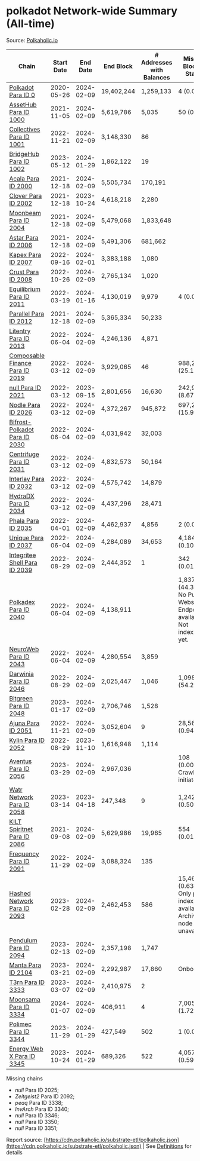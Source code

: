 # polkadot Network-wide Summary (All-time)

Source: [Polkaholic.io](https://polkaholic.io)


| Chain            | Start Date | End Date | End Block | # Addresses with Balances | Missing Blocks / Status |
| ---------------- | ---------- | ---------| --------- | ------------------------- | ----------------------- |
| [Polkadot Para ID 0](/polkadot/0-polkadot) | 2020-05-26 | 2024-02-09 | 19,402,244 |  1,259,133 | 4 (0.00%)  |
| [AssetHub Para ID 1000](/polkadot/1000-assethub) | 2021-11-05 | 2024-02-09 | 5,619,786 |  5,035 | 50 (0.00%)  |
| [Collectives Para ID 1001](/polkadot/1001-collectives) | 2022-11-21 | 2024-02-09 | 3,148,330 |  86 |    |
| [BridgeHub Para ID 1002](/polkadot/1002-bridgehub) | 2023-05-12 | 2024-01-29 | 1,862,122 |  19 |    |
| [Acala Para ID 2000](/polkadot/2000-acala) | 2021-12-18 | 2024-02-09 | 5,505,734 |  170,191 |    |
| [Clover Para ID 2002](/polkadot/2002-clover) | 2021-12-18 | 2023-10-24 | 4,618,218 |  2,280 |    |
| [Moonbeam Para ID 2004](/polkadot/2004-moonbeam) | 2021-12-18 | 2024-02-09 | 5,479,068 |  1,833,648 |    |
| [Astar Para ID 2006](/polkadot/2006-astar) | 2021-12-18 | 2024-02-09 | 5,491,306 |  681,662 |    |
| [Kapex Para ID 2007](/polkadot/2007-kapex) | 2022-09-16 | 2024-02-01 | 3,383,188 |  1,080 |    |
| [Crust Para ID 2008](/polkadot/2008-crust) | 2022-10-26 | 2024-02-09 | 2,765,134 |  1,020 |    |
| [Equilibrium Para ID 2011](/polkadot/2011-equilibrium) | 2022-03-19 | 2024-01-16 | 4,130,019 |  9,979 | 4 (0.00%)  |
| [Parallel Para ID 2012](/polkadot/2012-parallel) | 2021-12-18 | 2024-02-09 | 5,365,334 |  50,233 |    |
| [Litentry Para ID 2013](/polkadot/2013-litentry) | 2022-06-04 | 2024-02-09 | 4,246,136 |  4,871 |    |
| [Composable Finance Para ID 2019](/polkadot/2019-composable) | 2022-03-12 | 2024-02-09 | 3,929,065 |  46 | 988,228 (25.15%)  |
| [null Para ID 2021](/polkadot/2021-efinity) | 2022-03-12 | 2023-09-15 | 2,801,656 |  16,630 | 242,949 (8.67%)  |
| [Nodle Para ID 2026](/polkadot/2026-nodle) | 2022-03-12 | 2024-02-09 | 4,372,267 |  945,872 | 697,249 (15.95%)  |
| [Bifrost-Polkadot Para ID 2030](/polkadot/2030-bifrost) | 2022-06-04 | 2024-02-09 | 4,031,942 |  32,003 |    |
| [Centrifuge Para ID 2031](/polkadot/2031-centrifuge) | 2022-03-12 | 2024-02-09 | 4,832,573 |  50,164 |    |
| [Interlay Para ID 2032](/polkadot/2032-interlay) | 2022-03-12 | 2024-02-09 | 4,575,742 |  14,879 |    |
| [HydraDX Para ID 2034](/polkadot/2034-hydradx) | 2022-03-12 | 2024-02-09 | 4,437,296 |  28,471 |    |
| [Phala Para ID 2035](/polkadot/2035-phala) | 2022-04-01 | 2024-02-09 | 4,462,937 |  4,856 | 2 (0.00%)  |
| [Unique Para ID 2037](/polkadot/2037-unique) | 2022-06-04 | 2024-02-09 | 4,284,089 |  34,653 | 4,184 (0.10%)  |
| [Integritee Shell Para ID 2039](/polkadot/2039-integritee) | 2022-08-29 | 2024-02-09 | 2,444,352 |  1 | 342 (0.01%)  |
| [Polkadex Para ID 2040](/polkadot/2040-polkadex) | 2022-06-04 | 2024-02-09 | 4,138,911 |   | 1,837,152 (44.39%) No Public Websocket Endpoint available: Not indexing yet. |
| [NeuroWeb Para ID 2043](/polkadot/2043-neuroweb) | 2022-06-04 | 2024-02-09 | 4,280,554 |  3,859 |    |
| [Darwinia Para ID 2046](/polkadot/2046-darwinia) | 2022-08-29 | 2024-02-09 | 2,025,447 |  1,046 | 1,098,047 (54.21%)  |
| [Bitgreen Para ID 2048](/polkadot/2048-bitgreen) | 2023-01-17 | 2024-02-09 | 2,706,746 |  1,528 |    |
| [Ajuna Para ID 2051](/polkadot/2051-ajuna) | 2022-11-21 | 2024-02-09 | 3,052,604 |  9 | 28,565 (0.94%)  |
| [Kylin Para ID 2052](/polkadot/2052-kylin) | 2022-08-29 | 2023-11-10 | 1,616,948 |  1,114 |    |
| [Aventus Para ID 2056](/polkadot/2056-aventus) | 2023-03-29 | 2024-02-09 | 2,967,036 |   | 108 (0.00%) Crawling initiated |
| [Watr Network Para ID 2058](/polkadot/2058-watr) | 2023-03-14 | 2023-04-18 | 247,348 |  9 | 1,242 (0.50%)  |
| [KILT Spiritnet Para ID 2086](/polkadot/2086-kilt) | 2021-09-08 | 2024-02-09 | 5,629,986 |  19,965 | 554 (0.01%)  |
| [Frequency Para ID 2091](/polkadot/2091-frequency) | 2022-11-29 | 2024-02-09 | 3,088,324 |  135 |    |
| [Hashed Network Para ID 2093](/polkadot/2093-hashed) | 2023-02-28 | 2024-02-09 | 2,462,453 |  586 | 15,464 (0.63%) Only partial index available: Archive node unavailable |
| [Pendulum Para ID 2094](/polkadot/2094-pendulum) | 2023-02-13 | 2024-02-09 | 2,357,198 |  1,747 |    |
| [Manta Para ID 2104](/polkadot/2104-manta) | 2023-03-21 | 2024-02-09 | 2,292,987 |  17,860 |   Onboarding |
| [T3rn Para ID 3333](/polkadot/3333-t3rn) | 2023-03-07 | 2024-02-09 | 2,410,975 |  2 |    |
| [Moonsama Para ID 3334](/polkadot/3334-moonsama) | 2024-01-07 | 2024-02-09 | 406,911 |  4 | 7,005 (1.72%)  |
| [Polimec Para ID 3344](/polkadot/3344-polimec) | 2023-11-29 | 2024-01-29 | 427,549 |  502 | 1 (0.00%)  |
| [Energy Web X Para ID 3345](/polkadot/3345-energywebx) | 2023-10-24 | 2024-01-29 | 689,326 |  522 | 4,057 (0.59%)  |

Missing chains


* *null* Para ID 2025; 
* *Zeitgeist2* Para ID 2092; 
* *peaq* Para ID 3338; 
* *InvArch* Para ID 3340; 
* *null* Para ID 3346; 
* *null* Para ID 3350; 
* *null* Para ID 3351; 

Report source: [https://cdn.polkaholic.io/substrate-etl/polkaholic.json](https://cdn.polkaholic.io/substrate-etl/polkaholic.json) | See [Definitions](/DEFINITIONS.md) for details
